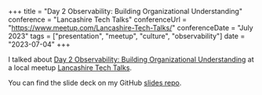 +++
title =  "Day 2 Observability: Building Organizational Understanding"
conference = "Lancashire Tech Talks"
conferenceUrl = "https://www.meetup.com/Lancashire-Tech-Talks/"
conferenceDate = "July 2023"
tags = ["presentation", "meetup", "culture", "observability"]
date = "2023-07-04"
+++

I talked about [Day 2 Observability: Building Organizational Understanding](https://www.meetup.com/lancashire-tech-talks/events/293319889/) at a local meetup [Lancashire Tech Talks](https://www.meetup.com/Lancashire-Tech-Talks/).

You can find the slide deck on my GitHub [slides repo](https://github.com/Apostolos-Daniel/slides/blob/main/2023-lancashire-tech-talks-meetup/Day%202%20Observability-%20Building%20Organizational%20Understanding.pdf).


